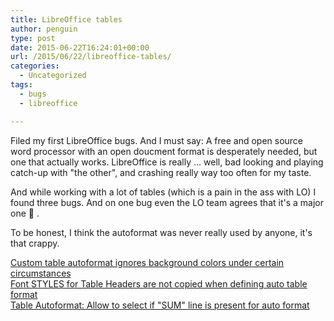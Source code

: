 ```yaml
---
title: LibreOffice tables
author: penguin
type: post
date: 2015-06-22T16:24:01+00:00
url: /2015/06/22/libreoffice-tables/
categories:
  - Uncategorized
tags:
  - bugs
  - libreoffice

---
```

Filed my first LibreOffice bugs. And I must say: A free and open source word processor with an open doucment format is desperately needed, but one that actually works. LibreOffice is really ... well, bad looking and playing catch-up with "the other", and crashing really way too often for my taste.

And while working with a lot of tables (which is a pain in the ass with LO) I found three bugs. And on one bug even the LO team agrees that it's a major one 🙂 .

To be honest, I think the autoformat was never really used by anyone, it's that crappy.

[Custom table autoformat ignores background colors under certain circumstances][1]  
[Font STYLES for Table Headers are not copied when defining auto table format][2]  
[Table Autoformat: Allow to select if "SUM" line is present for auto format][3]

 [1]: https://bugs.documentfoundation.org//show_bug.cgi?id=92234
 [2]: https://bugs.documentfoundation.org/show_bug.cgi?id=92235
 [3]: https://bugs.documentfoundation.org//show_bug.cgi?id=92236
